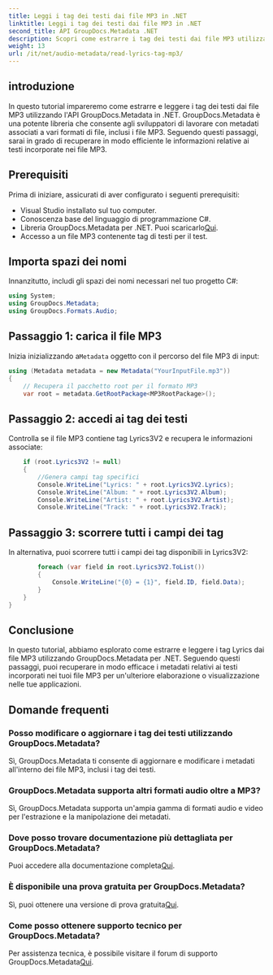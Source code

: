 ```yaml
---
title: Leggi i tag dei testi dai file MP3 in .NET
linktitle: Leggi i tag dei testi dai file MP3 in .NET
second_title: API GroupDocs.Metadata .NET
description: Scopri come estrarre i tag dei testi dai file MP3 utilizzando GroupDocs.Metadata per .NET. Segui il nostro tutorial passo dopo passo.
weight: 13
url: /it/net/audio-metadata/read-lyrics-tag-mp3/
---
```

## introduzione
In questo tutorial impareremo come estrarre e leggere i tag dei testi dai file MP3 utilizzando l'API GroupDocs.Metadata in .NET. GroupDocs.Metadata è una potente libreria che consente agli sviluppatori di lavorare con metadati associati a vari formati di file, inclusi i file MP3. Seguendo questi passaggi, sarai in grado di recuperare in modo efficiente le informazioni relative ai testi incorporate nei file MP3.
## Prerequisiti
Prima di iniziare, assicurati di aver configurato i seguenti prerequisiti:
- Visual Studio installato sul tuo computer.
- Conoscenza base del linguaggio di programmazione C#.
-  Libreria GroupDocs.Metadata per .NET. Puoi scaricarlo[Qui](https://releases.groupdocs.com/metadata/net/).
- Accesso a un file MP3 contenente tag di testi per il test.

## Importa spazi dei nomi
Innanzitutto, includi gli spazi dei nomi necessari nel tuo progetto C#:
```csharp
using System;
using GroupDocs.Metadata;
using GroupDocs.Formats.Audio;
```
## Passaggio 1: carica il file MP3
 Inizia inizializzando a`Metadata` oggetto con il percorso del file MP3 di input:
```csharp
using (Metadata metadata = new Metadata("YourInputFile.mp3"))
{
    // Recupera il pacchetto root per il formato MP3
    var root = metadata.GetRootPackage<MP3RootPackage>();
```
## Passaggio 2: accedi ai tag dei testi
Controlla se il file MP3 contiene tag Lyrics3V2 e recupera le informazioni associate:
```csharp
    if (root.Lyrics3V2 != null)
    {
        //Genera campi tag specifici
        Console.WriteLine("Lyrics: " + root.Lyrics3V2.Lyrics);
        Console.WriteLine("Album: " + root.Lyrics3V2.Album);
        Console.WriteLine("Artist: " + root.Lyrics3V2.Artist);
        Console.WriteLine("Track: " + root.Lyrics3V2.Track);
```
## Passaggio 3: scorrere tutti i campi dei tag
In alternativa, puoi scorrere tutti i campi dei tag disponibili in Lyrics3V2:
```csharp
        foreach (var field in root.Lyrics3V2.ToList())
        {
            Console.WriteLine("{0} = {1}", field.ID, field.Data);
        }
    }
}
```

## Conclusione
In questo tutorial, abbiamo esplorato come estrarre e leggere i tag Lyrics dai file MP3 utilizzando GroupDocs.Metadata per .NET. Seguendo questi passaggi, puoi recuperare in modo efficace i metadati relativi ai testi incorporati nei tuoi file MP3 per un'ulteriore elaborazione o visualizzazione nelle tue applicazioni.

## Domande frequenti
### Posso modificare o aggiornare i tag dei testi utilizzando GroupDocs.Metadata?
Sì, GroupDocs.Metadata ti consente di aggiornare e modificare i metadati all'interno dei file MP3, inclusi i tag dei testi.
### GroupDocs.Metadata supporta altri formati audio oltre a MP3?
Sì, GroupDocs.Metadata supporta un'ampia gamma di formati audio e video per l'estrazione e la manipolazione dei metadati.
### Dove posso trovare documentazione più dettagliata per GroupDocs.Metadata?
 Puoi accedere alla documentazione completa[Qui](https://tutorials.groupdocs.com/metadata/net/).
### È disponibile una prova gratuita per GroupDocs.Metadata?
 Sì, puoi ottenere una versione di prova gratuita[Qui](https://releases.groupdocs.com/).
### Come posso ottenere supporto tecnico per GroupDocs.Metadata?
 Per assistenza tecnica, è possibile visitare il forum di supporto GroupDocs.Metadata[Qui](https://forum.groupdocs.com/c/metadata/14).
